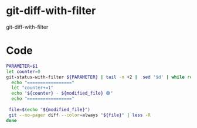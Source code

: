 # git-diff-with-filter

git-diff-with-filter

# Code

```bash
PARAMETER=$1
let counter=0
git-status-with-filter ${PARAMETER} | tail -n +2 |  sed '$d' | while read modified_file; do
  echo "================="
  let "counter+=1"
  echo "${counter} - ${modified_file} 🟢"
  echo "================="
  
 file=$(echo "${modified_file}")
 git --no-pager diff --color=always "${file}" | less -R
done
```
